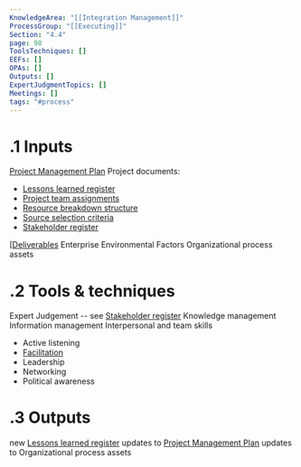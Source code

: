 ```yaml
---
KnowledgeArea: "[[Integration Management]]"
ProcessGroup: "[[Executing]]"
Section: "4.4"
page: 98
ToolsTechniques: []
EEFs: []
OPAs: []
Outputs: []
ExpertJudgmentTopics: []
Meetings: []
tags: "#process"
---
```

# .1 Inputs
[Project Management Plan](Project%20Management%20Plan.md)
Project documents:
* [Lessons learned register](Lessons%20learned%20register.md)
* [Project team assignments](Project%20team%20assignments.md)
* [Resource breakdown structure](Resource%20breakdown%20structure.md)
* [Source selection criteria](Source%20selection%20criteria.md)
* [Stakeholder register](Stakeholder%20register.md)

[[Deliverables](Procurement%20documentation.md)
Enterprise Environmental Factors
Organizational process assets

# .2 Tools & techniques
Expert Judgement -- see [Stakeholder register](Stakeholder%20register.md)
Knowledge management
Information management
Interpersonal and team skills
* Active listening
* [Facilitation](Facilitation.md)
* Leadership
* Networking
* Political awareness
# .3 Outputs
new [Lessons learned register](Lessons%20learned%20register.md)
updates to [Project Management Plan](Project%20Management%20Plan.md)
updates to Organizational process assets

